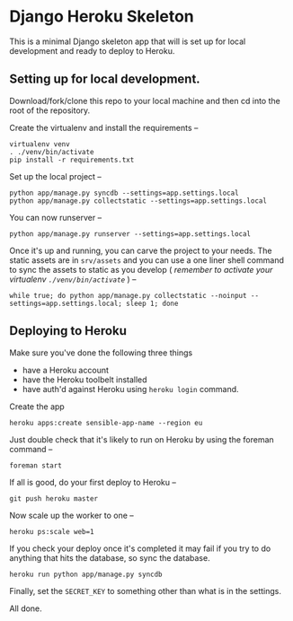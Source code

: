 # Django Heroku Skeleton

This is a minimal Django skeleton app that will is set up for local
development and ready to deploy to Heroku.


## Setting up for local development.

Download/fork/clone this repo to your local machine and then cd into
the root of the repository.

Create the virtualenv and install the requirements &ndash;

    virtualenv venv
    . ./venv/bin/activate
    pip install -r requirements.txt


Set up the local project &ndash;

    python app/manage.py syncdb --settings=app.settings.local
    python app/manage.py collectstatic --settings=app.settings.local
    
You can now runserver &ndash;

    python app/manage.py runserver --settings=app.settings.local

Once it's up and running, you can carve the project to your needs. The
static assets are in `srv/assets` and you can use a one liner shell
command to sync the assets to static as you develop ( _remember to
activate your virtualenv `./venv/bin/activate`_ ) &ndash;
    
    while true; do python app/manage.py collectstatic --noinput --settings=app.settings.local; sleep 1; done

## Deploying to Heroku

Make sure you've done the following three things

* have a Heroku account
* have the Heroku toolbelt installed
* have auth'd against Heroku using `heroku login` command.

Create the app

    heroku apps:create sensible-app-name --region eu

Just double check that it's likely to run on Heroku by using the
foreman command &ndash;

    foreman start

If all is good, do your first deploy to Heroku &ndash;

    git push heroku master

Now scale up the worker to one &ndash;

    heroku ps:scale web=1

If you check your deploy once it's completed it may fail if you try to
do anything that hits the database, so sync the database.

    heroku run python app/manage.py syncdb

Finally, set the `SECRET_KEY` to something other than what is in the
settings.

All done.
